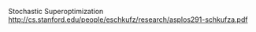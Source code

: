 Stochastic Superoptimization 
http://cs.stanford.edu/people/eschkufz/research/asplos291-schkufza.pdf
